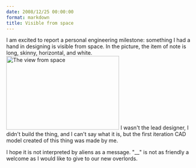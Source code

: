 ```yaml
---
date: 2008/12/25 00:00:00
format: markdown
title: Visible from space
---
```

I am excited to report a personal engineering milestone: something I had a hand in designing is visible from space. In the picture, the item of note is long, skinny, horizontal, and white.
<img src="http://pingswept.org/images/2008/google-maps-view-300x196.png" alt="The view from space" width="300" height="196" />
I wasn't the lead designer, I didn't build the thing, and I can't say what it is, but the first iteration CAD model created of this thing was made by me.

I hope it is not interpreted by aliens as a message. "__" is not as friendly a welcome as I would like to give to our new overlords.
